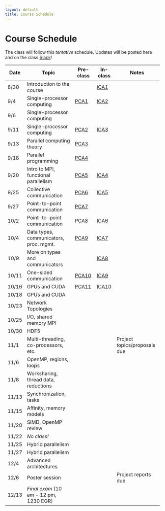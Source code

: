 ```yaml
---
layout: default
title: Course Schedule
---
```


# Course Schedule

The class will follow this _tentative_ schedule. Updates will be posted here and on the class [Slack](http://cmse-courses.slack.com)!

Date  | Topic                      | Pre-class | In-class | Notes
------|----------------------------|-----------|----------|------
8/30  | Introduction to the course |                             | [ICA1](assignments/ica1.md) |
9/4   | Single-processor computing | [PCA1](assignments/pca1.md) | [ICA2](assignments/ica2.md) |
9/6   | Single-processor computing | | |
9/11  | Single-processor computing | [PCA2](assignments/pca2.md) | [ICA3](assignments/ica3.md) |
9/13  | Parallel computing theory  | [PCA3](assignments/pca3.md)| |
9/18  | Parallel programming       | [PCA4](assignments/pca4.md) | |
9/20  | Intro to MPI, functional parallelism   | [PCA5](assignments/pca5.md) | [ICA4](assignments/ica4.md) |
9/25  | Collective communication | [PCA6](assignments/pca6.md) | [ICA5](assignments/ica5.md) |
9/27  | Point-to-point communication | [PCA7](assignments/pca7.md) | |
10/2  | Point-to-point communication | [PCA8](assignments/pca8.md) | [ICA6](assignments/ica6.md) |
10/4  | Data types, communicators, proc. mgmt.    | [PCA9](assignments/pca9.md) | [ICA7](assignments/ica7.md) |
10/9  | More on types and communicators | | [ICA8](assignments/ica8.md) |
10/11 | One-sided communication         | [PCA10](assignments/pca10.md) | [ICA9](assignments/ica9.md) |
10/16 | GPUs and CUDA | [PCA11](assignments/pca11.md) | [ICA10](assignments/ica10.md) |
10/18 | GPUs and CUDA | | |
10/23 | Network Topologies     | | |
10/25 | I/O, shared memory MPI   | | |
10/30 | HDF5 | | |
11/1  | Multi-threading, co-processors, etc.     | | | Project topics/proposals due
11/6  | OpenMP, regions, loops | | |
11/8  | Worksharing, thread data, reductions | | |
11/13 | Synchronization, tasks     | | |
11/15 | Affinity, memory models    | | |
11/20 | SIMD, OpenMP review        | | |
11/22 | _No class!_                | | |
11/25 | Hybrid parallelism         | | |
11/27 | Hybrid parallelism         | | |
12/4  | Advanced architectures     | | |
12/6  | Poster session             | | | Project reports due
12/13 | _Final exam_ (10 am - 12 pm, 1230 EGR) | | |